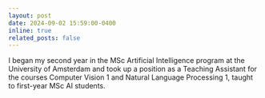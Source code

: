 ```yaml
---
layout: post
date: 2024-09-02 15:59:00-0400
inline: true
related_posts: false
---
```


I began my second year in the MSc Artificial Intelligence program at the University of Amsterdam and took up a position as a Teaching Assistant for the courses Computer Vision 1 and Natural Language Processing 1, taught to first-year MSc AI students.
